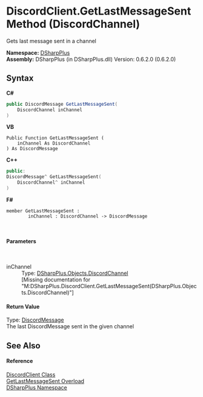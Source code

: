 # DiscordClient.GetLastMessageSent Method (DiscordChannel)
 

Gets last message sent in a channel

**Namespace:**&nbsp;<a href="503971eb-de5e-a570-9922-de9500a9b1cc">DSharpPlus</a><br />**Assembly:**&nbsp;DSharpPlus (in DSharpPlus.dll) Version: 0.6.2.0 (0.6.2.0)

## Syntax

**C#**<br />
``` C#
public DiscordMessage GetLastMessageSent(
	DiscordChannel inChannel
)
```

**VB**<br />
``` VB
Public Function GetLastMessageSent ( 
	inChannel As DiscordChannel
) As DiscordMessage
```

**C++**<br />
``` C++
public:
DiscordMessage^ GetLastMessageSent(
	DiscordChannel^ inChannel
)
```

**F#**<br />
``` F#
member GetLastMessageSent : 
        inChannel : DiscordChannel -> DiscordMessage 

```

<br />

#### Parameters
&nbsp;<dl><dt>inChannel</dt><dd>Type: <a href="44f2ec35-aa98-9c68-225e-7c35b7ee1739">DSharpPlus.Objects.DiscordChannel</a><br />\[Missing <param name="inChannel"/> documentation for "M:DSharpPlus.DiscordClient.GetLastMessageSent(DSharpPlus.Objects.DiscordChannel)"\]</dd></dl>

#### Return Value
Type: <a href="624f2cf1-a9bc-96bc-c884-33ba518d0b5d">DiscordMessage</a><br />The last DiscordMessage sent in the given channel

## See Also


#### Reference
<a href="8f8cbf24-03e9-53cc-389f-2ba10a699065">DiscordClient Class</a><br /><a href="54bcdd02-8424-20e6-ac81-b575bbfca57a">GetLastMessageSent Overload</a><br /><a href="503971eb-de5e-a570-9922-de9500a9b1cc">DSharpPlus Namespace</a><br />